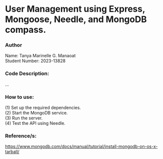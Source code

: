 # User Management using Express, Mongoose, Needle, and MongoDB compass.

### Author
Name: Tanya Marinelle G. Manaoat </br>
Student Number: 2023-13828

### Code Description:
...

### How to use:
(1) Set up the required dependencies. </br>
(2) Start the MongoDB service. </br>
(3) Run the server. </br>
(4) Test the API using Needle.

### Reference/s:
https://www.mongodb.com/docs/manual/tutorial/install-mongodb-on-os-x-tarball/
